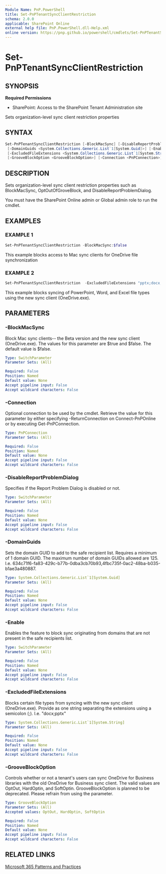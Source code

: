 ```yaml
---
Module Name: PnP.PowerShell
title: Set-PnPTenantSyncClientRestriction
schema: 2.0.0
applicable: SharePoint Online
external help file: PnP.PowerShell.dll-Help.xml
online version: https://pnp.github.io/powershell/cmdlets/Set-PnPTenantSyncClientRestriction.html
---
```

 
# Set-PnPTenantSyncClientRestriction

## SYNOPSIS

**Required Permissions**

* SharePoint: Access to the SharePoint Tenant Administration site

Sets organization-level sync client restriction properties

## SYNTAX

```powershell
Set-PnPTenantSyncClientRestriction [-BlockMacSync] [-DisableReportProblemDialog]
 [-DomainGuids <System.Collections.Generic.List`1[System.Guid]>] [-Enable]
 [-ExcludedFileExtensions <System.Collections.Generic.List`1[System.String]>]
 [-GrooveBlockOption <GrooveBlockOption>] [-Connection <PnPConnection>] 
```

## DESCRIPTION
Sets organization-level sync client restriction properties such as BlockMacSync, OptOutOfGroveBlock, and DisableReportProblemDialog.

You must have the SharePoint Online admin or Global admin role to run the cmdlet.

## EXAMPLES

### EXAMPLE 1
```powershell
Set-PnPTenantSyncClientRestriction -BlockMacSync:$false
```

This example blocks access to Mac sync clients for OneDrive file synchronization

### EXAMPLE 2
```powershell
Set-PnPTenantSyncClientRestriction  -ExcludedFileExtensions "pptx;docx;xlsx"
```

This example blocks syncing of PowerPoint, Word, and Excel file types using the new sync client (OneDrive.exe).

## PARAMETERS

### -BlockMacSync
Block Mac sync clients-- the Beta version and the new sync client (OneDrive.exe). The values for this parameter are $true and $false. The default value is $false.

```yaml
Type: SwitchParameter
Parameter Sets: (All)

Required: False
Position: Named
Default value: None
Accept pipeline input: False
Accept wildcard characters: False
```

### -Connection
Optional connection to be used by the cmdlet. Retrieve the value for this parameter by either specifying -ReturnConnection on Connect-PnPOnline or by executing Get-PnPConnection.

```yaml
Type: PnPConnection
Parameter Sets: (All)

Required: False
Position: Named
Default value: None
Accept pipeline input: False
Accept wildcard characters: False
```

### -DisableReportProblemDialog
Specifies if the Report Problem Dialog is disabled or not.

```yaml
Type: SwitchParameter
Parameter Sets: (All)

Required: False
Position: Named
Default value: None
Accept pipeline input: False
Accept wildcard characters: False
```

### -DomainGuids
Sets the domain GUID to add to the safe recipient list. Requires a minimum of 1 domain GUID. The maximum number of domain GUIDs allowed are 125. I.e. 634c71f6-fa83-429c-b77b-0dba3cb70b93,4fbc735f-0ac2-48ba-b035-b1ae3a480887.

```yaml
Type: System.Collections.Generic.List`1[System.Guid]
Parameter Sets: (All)

Required: False
Position: Named
Default value: None
Accept pipeline input: False
Accept wildcard characters: False
```

### -Enable
Enables the feature to block sync originating from domains that are not present in the safe recipients list.

```yaml
Type: SwitchParameter
Parameter Sets: (All)

Required: False
Position: Named
Default value: None
Accept pipeline input: False
Accept wildcard characters: False
```

### -ExcludedFileExtensions
Blocks certain file types from syncing with the new sync client (OneDrive.exe). Provide as one string separating the extensions using a semicolon (;). I.e. "docx;pptx"

```yaml
Type: System.Collections.Generic.List`1[System.String]
Parameter Sets: (All)

Required: False
Position: Named
Default value: None
Accept pipeline input: False
Accept wildcard characters: False
```

### -GrooveBlockOption
Controls whether or not a tenant's users can sync OneDrive for Business libraries with the old OneDrive for Business sync client. The valid values are OptOut, HardOptin, and SoftOptin. GrooveBlockOption is planned to be deprecated. Please refrain from using the parameter.

```yaml
Type: GrooveBlockOption
Parameter Sets: (All)
Accepted values: OptOut, HardOptin, SoftOptin

Required: False
Position: Named
Default value: None
Accept pipeline input: False
Accept wildcard characters: False
```

## RELATED LINKS

[Microsoft 365 Patterns and Practices](https://aka.ms/m365pnp)

